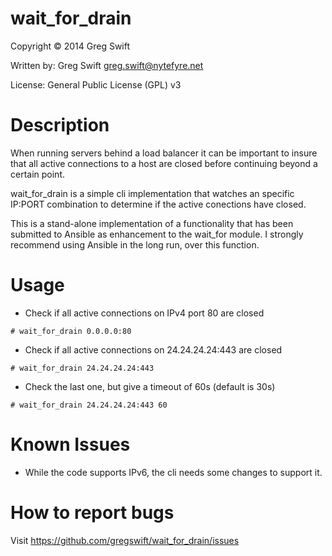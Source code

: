 wait_for_drain
===============

Copyright © 2014 Greg Swift

Written by: Greg Swift <greg.swift@nytefyre.net>

License: General Public License (GPL) v3

Description
===============

When running servers behind a load balancer it can be important to insure 
that all active connections to a host are closed before continuing beyond
a certain point.

wait_for_drain is a simple cli implementation that watches an specific
IP:PORT combination to determine if the active conections have closed.

This is a stand-alone implementation of a functionality that has been
submitted to Ansible as enhancement to the wait_for module. I strongly
recommend using Ansible in the long run, over this function.

Usage
===============

* Check if all active connections on IPv4 port 80 are closed
```
# wait_for_drain 0.0.0.0:80
```

* Check if all active connections on 24.24.24.24:443 are closed
```
# wait_for_drain 24.24.24.24:443 
```

* Check the last one, but give a timeout of 60s (default is 30s)
```
# wait_for_drain 24.24.24.24:443 60
```

Known Issues
===============
* While the code supports IPv6, the cli needs some changes to support it.

How to report bugs
===============
Visit https://github.com/gregswift/wait_for_drain/issues
